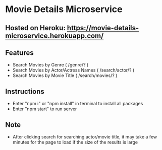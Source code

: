 # Movie Details Microservice

## Hosted on Heroku: https://movie-details-microservice.herokuapp.com/ 

## Features
- Search Movies by Genre ( /genre/? )
- Search Movies by Actor/Actress Names ( /search/actor/? )
- Search Movies by Movie Title ( /search/movies/? )

## Instructions
- Enter "npm i" or "npm install" in terminal to install all packages
- Enter "npm start" to run server


## Note
- After clicking search for searching actor/movie title, it may take a few minutes for the page to load if the size of the results is large

